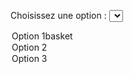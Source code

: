 <label for="choix">Choisissez une option :</label>
<select id="choix" name="choix">
  <option value="option1">Option 1basket
  <option value="option2">Option 2</option>
  <option value="option3">Option 3</option>
</select>
